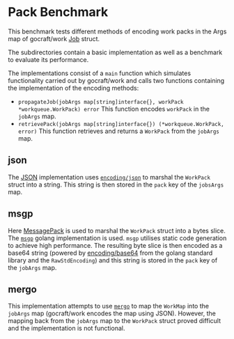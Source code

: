 # Pack Benchmark

This benchmark tests different methods of encoding work packs in the Args map of
gocraft/work [Job](https://godoc.org/github.com/gocraft/work#Job) struct.

The subdirectories contain a basic implementation as well as a benchmark to
evaluate its performance.

The implementations consist of a `main` function which simulates functionality
carried out by gocraft/work and calls two functions containing the
implementation of the encoding methods:

 * `propagateJob(jobArgs map[string]interface{}, workPack *workqueue.WorkPack) error`
    This function encodes `workPack` in the `jobArgs` map.
 * `retrievePack(jobArgs map[string]interface{}) (*workqueue.WorkPack, error)`
    This function retrieves and returns a `WorkPack` from the `jobArgs` map.

## json

The [JSON](https://www.json.org/) implementation uses
[`encoding/json`](https://golang.org/pkg/encoding/json/) to marshal the
`WorkPack` struct into a string. This string is then stored in the `pack` key of
the `jobsArgs` map.

## msgp

Here [MessagePack](https://msgpack.org/) is used to marshal the `WorkPack`
struct into a bytes slice. The [`msgp`](https://github.com/tinylib/msgp)
golang implementation is used. `msgp` utilises static code generation to achieve
high performance. The resulting byte slice is then encoded as a base64 string
(powered by [encoding/base64](https://golang.org/pkg/encoding/base64/) from the
golang standard library and the `RawStdEncoding`) and this string is stored in
the `pack` key of the `jobArgs` map.

## mergo

This implementation attempts to use [`mergo`](https://github.com/imdario/mergo)
to map the `WorkMap` into the `jobArgs` map (gocraft/work encodes the map using
JSON). However, the mapping back from the `jobArgs` map to the `WorkPack` struct
proved difficult and the implementation is not functional.
